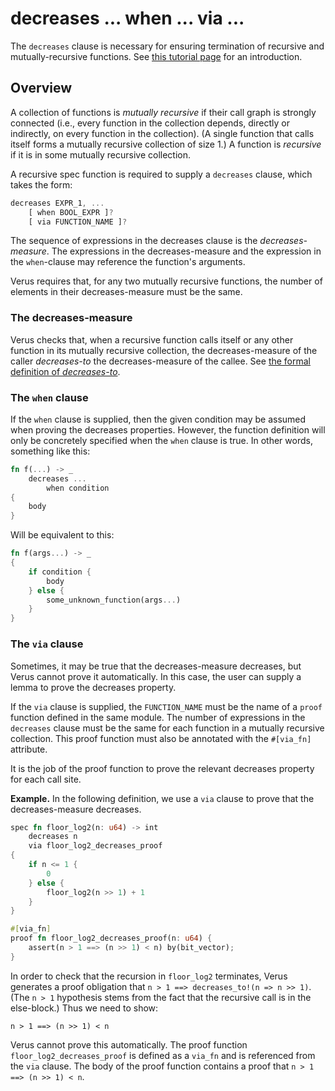 # decreases ... when ... via ...

The `decreases` clause is necessary for ensuring termination of recursive and mutually-recursive
functions. See [this tutorial page](./recursion.md) for an introduction.

## Overview

A collection of functions is _mutually recursive_
if their call graph is strongly connected (i.e., every function in the collection depends, directly or indirectly, on every function in the collection).
(A single function that calls itself forms a mutually recursive collection of size 1.)
A function is _recursive_ if it is in some mutually recursive collection.

A recursive spec function is required to supply a `decreases` clause, which takes
the form:

```rust
decreases EXPR_1, ...
    [ when BOOL_EXPR ]?
    [ via FUNCTION_NAME ]?
```

The sequence of expressions in the decreases clause is the _decreases-measure_.
The expressions in the decreases-measure and the expression in the `when`-clause
may reference the function's arguments.

Verus requires that, for any two mutually recursive functions,
the number of elements in their decreases-measure must be the same.

### The decreases-measure

Verus checks that, when a recursive function calls itself or any other function in
its mutually recursive collection, the decreases-measure of the caller _decreases-to_
the decreases-measure of the callee.
See [the formal definition of _decreases-to_](./reference-decreases-to.md).

### The `when` clause

If the `when` clause is supplied, then the given condition may be assumed when
proving the decreases properties.
However, the function definition will only be concretely specified when the `when` clause is true.
In other words, something like this:

```rust
fn f(...) -> _
    decreases ...
        when condition
{
    body
}
```

Will be equivalent to this:

```rust
fn f(args...) -> _
{
    if condition {
        body
    } else {
        some_unknown_function(args...)
    }
}
```

### The `via` clause

Sometimes, it may be true that the decreases-measure decreases, but Verus cannot prove
it automatically. In this case, the user can supply a lemma to prove the decreases property.

If the `via` clause is supplied,
the `FUNCTION_NAME` must be the name of a `proof` function defined in the same module.
The number of expressions in the `decreases` clause must be the same for each function
in a mutually recursive collection.
This proof function must also be annotated with the `#[via_fn]` attribute.

It is the job of the proof function to prove the relevant decreases property for each
call site.

**Example.**
In the following definition, we use a `via` clause to prove that the decreases-measure
decreases.

```rust
spec fn floor_log2(n: u64) -> int 
    decreases n
    via floor_log2_decreases_proof
{
    if n <= 1 { 
        0   
    } else {
        floor_log2(n >> 1) + 1 
    }   
}

#[via_fn]
proof fn floor_log2_decreases_proof(n: u64) {
    assert(n > 1 ==> (n >> 1) < n) by(bit_vector);
}
```

In order to check that the recursion in `floor_log2` terminates, Verus generates a proof obligation
that `n > 1 ==> decreases_to!(n => n >> 1)`. (The `n > 1` hypothesis stems from the fact that
the recursive call is in the else-block.) Thus we need to show:

`n > 1 ==> (n >> 1) < n`

Verus cannot prove this automatically. The proof function `floor_log2_decreases_proof` is defined as a `via_fn` and is referenced from the `via` clause. The body of the proof function contains a proof that `n > 1 ==> (n >> 1) < n`.
